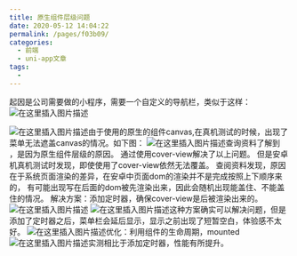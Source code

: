 ```yaml
---
title: 原生组件层级问题
date: 2020-05-12 14:04:22
permalink: /pages/f03b09/
categories:
  - 前端
  - uni-app文章
tags:
  - 
---
```

起因是公司需要做的小程序，需要一个自定义的导航栏，类似于这样：![在这里插入图片描述](https://img-blog.csdnimg.cn/20200331155649525.png?x-oss-process=image/watermark,type_ZmFuZ3poZW5naGVpdGk,shadow_10,text_aHR0cHM6Ly9ibG9nLmNzZG4ubmV0L1NBS1VSRTIyMTA4NjY0NDg=,size_16,color_FFFFFF,t_70)

![在这里插入图片描述](https://img-blog.csdnimg.cn/20200331155626333.png?x-oss-process=image/watermark,type_ZmFuZ3poZW5naGVpdGk,shadow_10,text_aHR0cHM6Ly9ibG9nLmNzZG4ubmV0L1NBS1VSRTIyMTA4NjY0NDg=,size_16,color_FFFFFF,t_70)由于使用的原生的组件canvas,在真机测试的时候，出现了菜单无法遮盖canvas的情况。如下图：
![在这里插入图片描述](https://img-blog.csdnimg.cn/20200331160040385.png?x-oss-process=image/watermark,type_ZmFuZ3poZW5naGVpdGk,shadow_10,text_aHR0cHM6Ly9ibG9nLmNzZG4ubmV0L1NBS1VSRTIyMTA4NjY0NDg=,size_16,color_FFFFFF,t_70)查询资料了解到 ，是因为原生组件层级的原因。
通过使用cover-view解决了以上问题。
但是安卓机真机测试时发现，即使使用了cover-view依然无法覆盖。
查阅资料发现，原因在于系统页面渲染的差异，在安卓中页面dom的渲染并不是完成按照上下顺序来的，
有可能出现写在后面的dom被先渲染出来，因此会随机出现能盖住、不能盖住的情况。
解决方案：添加定时器，确保cover-view是后被渲染出来的。
![在这里插入图片描述](https://img-blog.csdnimg.cn/20200331160910800.png?x-oss-process=image/watermark,type_ZmFuZ3poZW5naGVpdGk,shadow_10,text_aHR0cHM6Ly9ibG9nLmNzZG4ubmV0L1NBS1VSRTIyMTA4NjY0NDg=,size_16,color_FFFFFF,t_70)
![在这里插入图片描述](https://img-blog.csdnimg.cn/20200331160939343.png)这种方案确实可以解决问题，但是添加了定时器之后，菜单栏会延后显示，显示之前出现了短暂空白，体验感不太好。
![在这里插入图片描述](https://img-blog.csdnimg.cn/20200331161212664.png?x-oss-process=image/watermark,type_ZmFuZ3poZW5naGVpdGk,shadow_10,text_aHR0cHM6Ly9ibG9nLmNzZG4ubmV0L1NBS1VSRTIyMTA4NjY0NDg=,size_16,color_FFFFFF,t_70)优化：利用组件的生命周期，mounted
![在这里插入图片描述](https://img-blog.csdnimg.cn/20200331161304644.png)实测相比于添加定时器，性能有所提升。